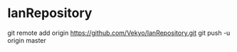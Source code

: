 IanRepository
=============
git remote add origin https://github.com/Vekyo/IanRepository.git
git push -u origin master
